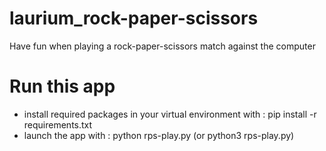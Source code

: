 # laurium_rock-paper-scissors
Have fun when playing a rock-paper-scissors match against the computer


# Run this app
- install required packages in your virtual environment with : pip install -r requirements.txt
- launch the app with : python rps-play.py (or python3 rps-play.py)
